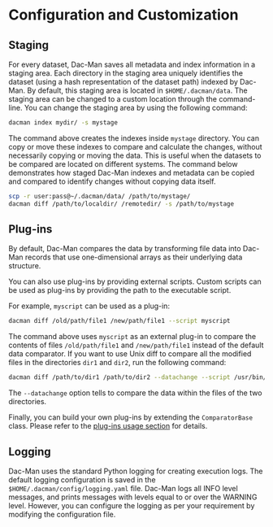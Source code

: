 # Configuration and Customization

## Staging

For every dataset, Dac-Man saves all metadata and index information in a staging area.
Each directory in the staging area uniquely identifies the dataset (using a hash representation of the dataset path) indexed by Dac-Man.
By default, this staging area is located in `$HOME/.dacman/data`.
The staging area can be changed to a custom location through the command-line.
You can change the staging area by using the following command:

```sh
dacman index mydir/ -s mystage
```

The command above creates the indexes inside `mystage` directory.
You can copy or move these indexes to compare and calculate the changes,
without necessarily copying or moving the data.
This is useful when the datasets to be compared are located on different systems.
The command below demonstrates how staged Dac-Man indexes and metadata can be copied and
compared to identify changes without copying data itself.

```sh
scp -r user:pass@~/.dacman/data/ /path/to/mystage/
dacman diff /path/to/localdir/ /remotedir/ -s /path/to/mystage
```

## Plug-ins

By default, Dac-Man compares the data by transforming file data into Dac-Man records
that use one-dimensional arrays as their underlying data structure.

You can also use plug-ins by providing external scripts. Custom scripts can be used
as plug-ins by providing the path to the executable script.

For example, `myscript` can be used as a plug-in:

```sh
dacman diff /old/path/file1 /new/path/file1 --script myscript
```

The command above uses `myscript` as an external plug-in to compare the contents of files `/old/path/file1` and `/new/path/file1` instead of the default data comparator.
If you want to use Unix diff to compare all the modified files in the directories `dir1` and `dir2`,
run the following command:

```sh
dacman diff /path/to/dir1 /path/to/dir2 --datachange --script /usr/bin/diff
```

The `--datachange` option tells to compare the data within the files of the two directories.

Finally, you can build your own plug-ins by extending the `ComparatorBase` class.
Please refer to the [plug-ins usage section](../plugins) for details.

## Logging

Dac-Man uses the standard Python logging for creating execution logs.
The default logging configuration is saved in the `$HOME/.dacman/config/logging.yaml` file.
Dac-Man logs all INFO level messages, and prints messages with levels equal to or over the WARNING level.
However, you can configure the logging as per your requirement by modifying the configuration file.
